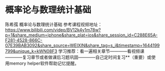 # 概率论与数理统计基础
陈希孺 概率论与数理统计基础
参考课程视频地址：https://www.bilibili.com/video/BV12k4y1m78w?p=1&share_medium=iphone&share_plat=ios&share_session_id=C288E65A-F281-4528-866C-07E39BAB3092&share_source=WEIXIN&share_tag=s_i&timestamp=1644199799&unique_k=kWN08F3
学习推荐：看一遍相关章节————看视频课————复习章节或者做课后习题巩固————自己定时间复习**（重要）或使用memory helper软件帮助记忆提醒。
